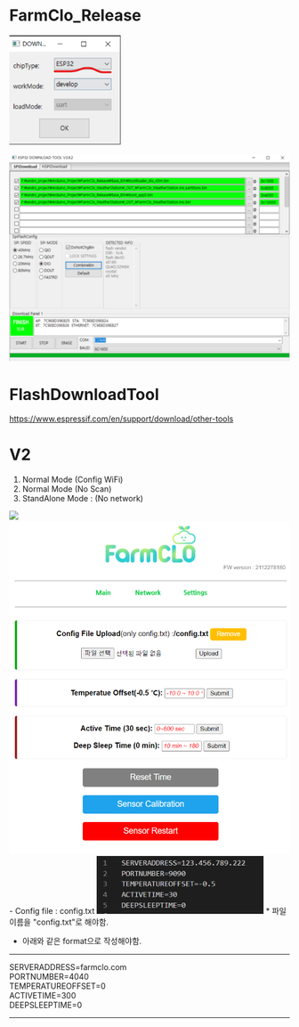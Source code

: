 # FarmClo_Release
<p><img src="https://github.com/androyoon78/FarmClo_Release/blob/main/flashdownload_start.png?raw=true" width="200px" /> </p>
<p>
<img src="https://github.com/androyoon78/FarmClo_Release/blob/main/flashdownload.png?raw=true" width="600px" />
  </p>

# FlashDownloadTool 
https://www.espressif.com/en/support/download/other-tools

# V2
1. Normal Mode (Config WiFi)
2. Normal Mode (No Scan)
3. StandAlone Mode : (No network)
<img src="https://user-images.githubusercontent.com/70673576/147417509-f9367608-38bf-4b17-a69c-1af8d25338a5.png" width="300px" />
<br>
<img src="https://github.com/androyoon78/FarmClo_Release/blob/main/farmclosettings.png?raw=true" width="600px" />
<br>
 - Config file : config.txt
<img src="https://github.com/androyoon78/FarmClo_Release/blob/main/farmcloconfig.png?raw=true" width="300px" />
* 파일이름을 "config.txt"로 해야함.  
 
* 아래와 같은 format으로 작성해야함.  

- ----------------------------------

SERVERADDRESS=farmclo.com  
PORTNUMBER=4040  
TEMPERATUREOFFSET=0  
ACTIVETIME=300  
DEEPSLEEPTIME=0  
- ----------------------------------

